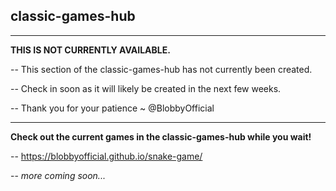 ## **classic-games-hub**
--- 
**THIS IS NOT CURRENTLY AVAILABLE.**

 -- This section of the classic-games-hub has not currently been created.

 -- Check in soon as it will likely be created in the next few weeks.

 -- Thank you for your patience ~ @BlobbyOfficial

 ---

**Check out the current games in the classic-games-hub while you wait!**

 -- https://blobbyofficial.github.io/snake-game/

 -- *more coming soon...*
